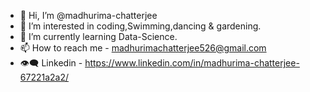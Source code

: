 - 👋 Hi, I’m @madhurima-chatterjee
- 👀 I’m interested in coding,Swimming,dancing & gardening.
- 🌱 I’m currently learning Data-Science.
- 📫 How to reach me - madhurimachatterjee526@gmail.com
- 👁️‍🗨️ Linkedin - https://www.linkedin.com/in/madhurima-chatterjee-67221a2a2/
<!---
madhurima-chatterjee/madhurima-chatterjee is a ✨ special ✨ repository because its `README.md` (this file) appears on your GitHub profile.
You can click the Preview link to take a look at your changes.
--->
